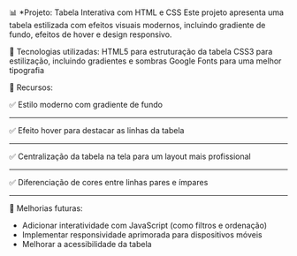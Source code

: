 📊 *Projeto: Tabela Interativa com HTML e CSS
Este projeto apresenta uma tabela estilizada com efeitos visuais modernos, incluindo gradiente de fundo, efeitos de hover e design responsivo.

🚀 Tecnologias utilizadas:
HTML5 para estruturação da tabela
CSS3 para estilização, incluindo gradientes e sombras
Google Fonts para uma melhor tipografia


🎨 Recursos:

✅ Estilo moderno com gradiente de fundo <hr>
✅ Efeito hover para destacar as linhas da tabela <hr>
✅ Centralização da tabela na tela para um layout mais profissional<hr>
✅ Diferenciação de cores entre linhas pares e ímpares<hr>

📌 Melhorias futuras:

* Adicionar interatividade com JavaScript (como filtros e ordenação)
* Implementar responsividade aprimorada para dispositivos móveis
* Melhorar a acessibilidade da tabela
